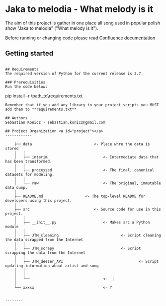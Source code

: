# Jaka to melodia - What melody is it
The aim of this project is gather in one place all song used in popular polish show "Jaka to melodia" ("What melody is it"). 

Before running or changing code please read [Confluence documentation](https://adlm.nielsen.com/confluence/display/NPI/Denmark)

## Getting started
```

## Requirements
The required version of Python for the current release is 3.7.

### Prerequisities
Run the code below:

```
pip install -r \path_to\requirements.txt
```
Remember that if you add any library to your project scripts you MUST add them to **requirements.txt**

## Authors
Sebastian Konicz - sebastian.konicz@gmail.com

## Project Organization <a id="project"></a>
------------

    ├── data              				<- Place whre the data is stored
    │   │
    │   ├── interim        					<- Intermediate data that has been transformed.
    │   │
    │   ├── processed      					<- The final, canonical datasets for modeling.
    │   │
    │   └── raw            					<- The original, immutable data dump.
    │
    ├── README.md					<- The top-level README for developers using this project.
    │
    ├── src                				<- Source code for use in this project.
    │   │
    │   ├── __init__.py    					<- Makes src a Python module
    │   │
    │   ├── JTM_cleaning          			        <- Script cleaning the data scrapped from the Internet
    │   │
    │   ├── JTM_scrapy          			        <- Script scrapping the data from the Internet
    │   │
    │   ├── JTM_deezer_API           		                <- Script updating information about artist and song
    │   │	
    │   │
    │   └──  								<-  │   
    │
    └── xxxxx            					<- ?


--------
